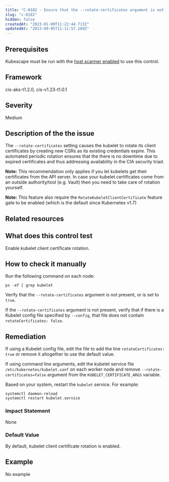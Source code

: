 ```yaml
---
title: "C-0182 - Ensure that the --rotate-certificates argument is not set to false"
slug: "c-0182"
hidden: false
createdAt: "2023-01-09T11:22:44.713Z"
updatedAt: "2023-09-05T11:11:57.189Z"
---
```

## Prerequisites
Kubescape must be run with the [host scanner enabled](../scanning.md#the-host-scanner) to use this control.
## Framework
cis-aks-t1.2.0, cis-v1.23-t1.0.1
## Severity
Medium
## Description of the the issue
The `--rotate-certificates` setting causes the kubelet to rotate its client certificates by creating new CSRs as its existing credentials expire. This automated periodic rotation ensures that the there is no downtime due to expired certificates and thus addressing availability in the CIA security triad.

 **Note:** This recommendation only applies if you let kubelets get their certificates from the API server. In case your kubelet certificates come from an outside authority/tool (e.g. Vault) then you need to take care of rotation yourself.

 **Note:** This feature also require the `RotateKubeletClientCertificate` feature gate to be enabled (which is the default since Kubernetes v1.7)
## Related resources

## What does this control test
Enable kubelet client certificate rotation.
## How to check it manually
Run the following command on each node:

 
```
ps -ef | grep kubelet

```
 Verify that the `--rotate-certificates` argument is not present, or is set to `true`.

 If the `--rotate-certificates` argument is not present, verify that if there is a Kubelet config file specified by `--config`, that file does not contain `rotateCertificates: false`.
## Remediation
If using a Kubelet config file, edit the file to add the line `rotateCertificates: true` or remove it altogether to use the default value.

 If using command line arguments, edit the kubelet service file `/etc/kubernetes/kubelet.conf` on each worker node and remove `--rotate-certificates=false` argument from the `KUBELET_CERTIFICATE_ARGS` variable.

 Based on your system, restart the `kubelet` service. For example:

 
```
systemctl daemon-reload
systemctl restart kubelet.service

```
### Impact Statement
None
### Default Value
By default, kubelet client certificate rotation is enabled.
## Example
No example